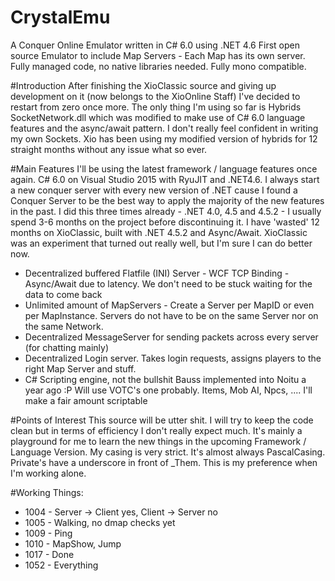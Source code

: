 # CrystalEmu
A Conquer Online Emulator written in C# 6.0 using .NET 4.6
First open source Emulator to include Map Servers - Each Map has its own server. 
Fully managed code, no native libraries needed. Fully mono compatible.

#Introduction
After finishing the XioClassic source and giving up development on it (now belongs to the XioOnline Staff) I've decided to restart from zero once more. The only thing I'm using so far is Hybrids SocketNetwork.dll which was modified to make use of C# 6.0 language features and the async/await pattern. I don't really feel confident in writing my own Sockets. Xio has been using my modified version of hybrids for 12 straight months without any issue what so ever. 

#Main Features
I'll be using the latest framework / language features once again. C# 6.0 on Visual Studio 2015 with RyuJIT and .NET4.6. I always start a new conquer server with every new version of .NET cause I found a Conquer Server to be the best way to apply the majority of the new features in the past. I did this three times already - .NET 4.0, 4.5 and 4.5.2 - I usually spend 3-6 months on the project before discontinuing it. I have 'wasted' 12 months on XioClassic, built with .NET 4.5.2 and Async/Await. XioClassic was an experiment that turned out really well, but I'm sure I can do better now.
* Decentralized buffered Flatfile (INI) Server - WCF TCP Binding - Async/Await due to latency. We don't need to be stuck waiting for the data to come back
* Unlimited amount of MapServers - Create a Server per MapID or even per MapInstance. Servers do not have to be on the same Server nor on the same Network.
* Decentralized MessageServer for sending packets across every server (for chatting mainly)
* Decentralized Login server. Takes login requests, assigns players to the right Map Server and stuff.
* C# Scripting engine, not the bullshit Bauss implemented into Noitu a year ago :P Will use VOTC's one probably. Items, Mob AI, Npcs, .... I'll make a fair amount scriptable

#Points of Interest
This source will be utter shit. I will try to keep the code clean but in terms of efficiency I don't really expect much. It's mainly a playground for me to learn the new things in the upcoming Framework / Language Version. 
My casing is very strict. It's almost always PascalCasing. Private's have a underscore in front of _Them. This is my preference when I'm working alone. 

#Working Things:

* 1004 - Server -> Client yes, Client -> Server no
* 1005 - Walking, no dmap checks yet
* 1009 - Ping
* 1010 - MapShow, Jump
* 1017 - Done
* 1052 - Everything
